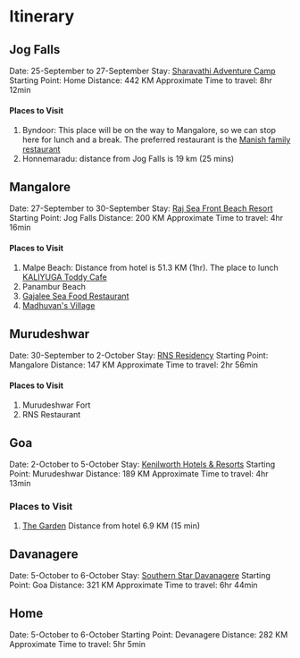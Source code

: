 # Itinerary
## Jog Falls
Date: 25-September to 27-September
Stay: [Sharavathi Adventure Camp](https://goo.gl/maps/DeVbccE9H2pWxbiD7)
Starting Point: Home
Distance: 442 KM
Approximate Time to travel: 8hr 12min
#### Places to Visit
1. Byndoor: This place will be on the way to Mangalore, so we can stop here for lunch and a break. The preferred restaurant is the [Manish family restaurant](https://goo.gl/maps/itSnTsgvzDwyLvai7)
2. Honnemaradu: distance from Jog Falls is 19 km (25 mins)

## Mangalore
Date: 27-September to 30-September
Stay: [Raj Sea Front Beach Resort](https://goo.gl/maps/PgewouXJS77YqUV47)
Starting Point: Jog Falls
Distance: 200 KM
Approximate Time to travel: 4hr 16min
#### Places to Visit
1. Malpe Beach: Distance from hotel is 51.3 KM (1hr). The place to lunch [KALIYUGA Toddy Cafe](https://goo.gl/maps/bKxA5VTUR15nYofp8)
2. Panambur Beach
3. [Gajalee Sea Food Restaurant](https://goo.gl/maps/XtKYnNycuwVgUE8s5)
4. [Madhuvan's Village](https://goo.gl/maps/9qQeghx5VhyfTCVg9)

## Murudeshwar
Date: 30-September to 2-October
Stay: [RNS Residency](https://goo.gl/maps/kcBkbjisC61SbkxZ7)
Starting Point: Mangalore
Distance: 147 KM
Approximate Time to travel: 2hr 56min
#### Places to Visit
1. Murudeshwar Fort
2. RNS Restaurant

## Goa
Date: 2-October to 5-October
Stay: [Kenilworth Hotels & Resorts](https://goo.gl/maps/j1X88vaCZYS8pD3r7)
Starting Point: Murudeshwar
Distance: 189 KM
Approximate Time to travel: 4hr 13min
### Places to Visit
1. [The Garden]() Distance from hotel 6.9 KM (15 min)

## Davanagere
Date: 5-October to 6-October
Stay: [Southern Star Davanagere](https://goo.gl/maps/BsPru8ccEiFquSK89)
Starting Point: Goa
Distance: 321 KM
Approximate Time to travel: 6hr 44min

## Home
Date: 5-October to 6-October
Starting Point: Devanagere
Distance: 282 KM
Approximate Time to travel: 5hr 5min